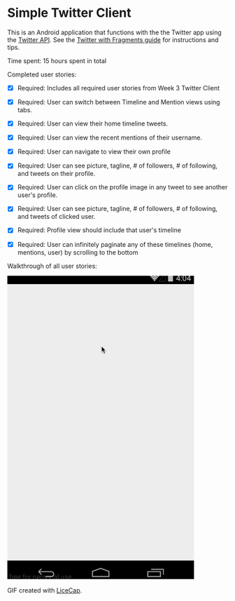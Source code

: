# Simple Twitter Client

This is an Android application that functions with the the Twitter app using the [Twitter API](https://dev.twitter.com/rest/public). See the [Twitter with Fragments guide](http://courses.codepath.com/courses/intro_to_android/week/4#!assignment) for instructions and tips.

Time spent: 15 hours spent in total

Completed user stories:

 * [x] Required: Includes all required user stories from Week 3 Twitter Client
 * [x] Required: User can switch between Timeline and Mention views using tabs.
 * [x] Required: User can view their home timeline tweets.
 * [x] Required: User can view the recent mentions of their username.
 * [x] Required: User can navigate to view their own profile
 * [x] Required: User can see picture, tagline, # of followers, # of following, and tweets on their profile.
 * [x] Required: User can click on the profile image in any tweet to see another user's profile.
 * [x] Required: User can see picture, tagline, # of followers, # of following, and tweets of clicked user.
 * [x] Required: Profile view should include that user's timeline
 * [x] Required: User can infinitely paginate any of these timelines (home, mentions, user) by scrolling to the bottom



Walkthrough of all user stories:

![Video Walkthrough](advanced_tweets.gif)

GIF created with [LiceCap](http://www.cockos.com/licecap/).